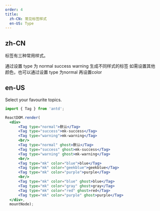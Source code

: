```yaml
---
order: 4
title:
  zh-CN: 常见标签样式
  en-US: Type
---
```


## zh-CN

标签有三种常用样式。

通过设置 type 为 normal success warning 生成不同样式的标签
如需设置其他颜色，也可以通过设置 type 为normal 再设置color

## en-US

Select your favourite topics.

````jsx
import { Tag } from 'antd';

ReactDOM.render(
  <div>
      <Tag type="normal">默认</Tag>
      <Tag type="success">mk-success</Tag>
      <Tag type="warning">mk-warning</Tag>
      <br/>
      <Tag type="normal" ghost>默认</Tag>
      <Tag type="success" ghost>mk-success</Tag>
      <Tag type="warning" ghost>mk-warning</Tag>
      <br/>
      <Tag type="mk" color="blue">blue</Tag>
      <Tag type="mk" color="geekblue">geekblue</Tag>
      <Tag type="mk" color="purple">purple</Tag>
      <br/>
      <Tag type="mk" color="blue" ghost>blue</Tag>
      <Tag type="mk" color="gray" ghost>gray</Tag>
      <Tag type="mk" color="red" ghost>red</Tag>
      <Tag type="mk" color="purple" ghost>purple</Tag>
  </div>,
  mountNode);
````